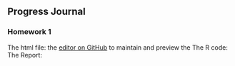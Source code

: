 ## Progress Journal

### Homework 1

The html file: the [editor on GitHub]([https://github.com/BU-IE-582/fall-23-burakcetiner3/blob/main/IE-582.html) to maintain and preview the 
The R code:
The Report:



